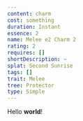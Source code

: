 ```yaml
---
content: charm
cost: something
duration: Instant
essence: 2
name: Melee e2 Charm 2
rating: 2
requires: []
shortDescription: ~
splat: Second Sunrise
tags: []
trait: Melee
tree: Protector
type: Simple
---
```


Hello **world**!
